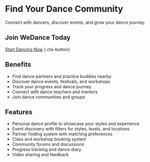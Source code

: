 # Find Your Dance Community

Connect with dancers, discover events, and grow your dance journey.

## Join WeDance Today

[Start Dancing Now](#) {.cta-button}

## Benefits

- Find dance partners and practice buddies nearby
- Discover dance events, festivals, and workshops
- Track your progress and dance journey
- Connect with dance teachers and mentors
- Join dance communities and groups

## Features

- Personal dance profile to showcase your styles and experience
- Event discovery with filters for styles, levels, and locations
- Partner finding system with matching preferences
- Class and workshop booking system
- Community forums and discussions
- Progress tracking and dance diary
- Video sharing and feedback
